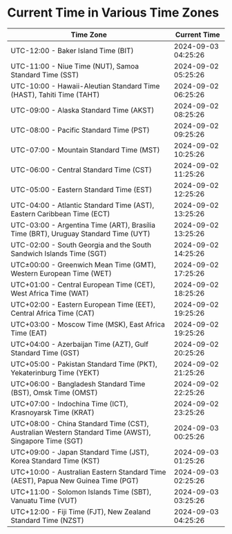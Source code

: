 # Current Time in Various Time Zones

| Time Zone | Current Time |
|-----------|--------------|
| UTC-12:00 - Baker Island Time (BIT) | 2024-09-03 04:25:26 |
| UTC-11:00 - Niue Time (NUT), Samoa Standard Time (SST) | 2024-09-02 05:25:26 |
| UTC-10:00 - Hawaii-Aleutian Standard Time (HAST), Tahiti Time (TAHT) | 2024-09-02 06:25:26 |
| UTC-09:00 - Alaska Standard Time (AKST) | 2024-09-02 08:25:26 |
| UTC-08:00 - Pacific Standard Time (PST) | 2024-09-02 09:25:26 |
| UTC-07:00 - Mountain Standard Time (MST) | 2024-09-02 10:25:26 |
| UTC-06:00 - Central Standard Time (CST) | 2024-09-02 11:25:26 |
| UTC-05:00 - Eastern Standard Time (EST) | 2024-09-02 12:25:26 |
| UTC-04:00 - Atlantic Standard Time (AST), Eastern Caribbean Time (ECT) | 2024-09-02 13:25:26 |
| UTC-03:00 - Argentina Time (ART), Brasília Time (BRT), Uruguay Standard Time (UYT) | 2024-09-02 13:25:26 |
| UTC-02:00 - South Georgia and the South Sandwich Islands Time (SGT) | 2024-09-02 14:25:26 |
| UTC±00:00 - Greenwich Mean Time (GMT), Western European Time (WET) | 2024-09-02 17:25:26 |
| UTC+01:00 - Central European Time (CET), West Africa Time (WAT) | 2024-09-02 18:25:26 |
| UTC+02:00 - Eastern European Time (EET), Central Africa Time (CAT) | 2024-09-02 19:25:26 |
| UTC+03:00 - Moscow Time (MSK), East Africa Time (EAT) | 2024-09-02 19:25:26 |
| UTC+04:00 - Azerbaijan Time (AZT), Gulf Standard Time (GST) | 2024-09-02 20:25:26 |
| UTC+05:00 - Pakistan Standard Time (PKT), Yekaterinburg Time (YEKT) | 2024-09-02 21:25:26 |
| UTC+06:00 - Bangladesh Standard Time (BST), Omsk Time (OMST) | 2024-09-02 22:25:26 |
| UTC+07:00 - Indochina Time (ICT), Krasnoyarsk Time (KRAT) | 2024-09-02 23:25:26 |
| UTC+08:00 - China Standard Time (CST), Australian Western Standard Time (AWST), Singapore Time (SGT) | 2024-09-03 00:25:26 |
| UTC+09:00 - Japan Standard Time (JST), Korea Standard Time (KST) | 2024-09-03 01:25:26 |
| UTC+10:00 - Australian Eastern Standard Time (AEST), Papua New Guinea Time (PGT) | 2024-09-03 02:25:26 |
| UTC+11:00 - Solomon Islands Time (SBT), Vanuatu Time (VUT) | 2024-09-03 03:25:26 |
| UTC+12:00 - Fiji Time (FJT), New Zealand Standard Time (NZST) | 2024-09-03 04:25:26 |
